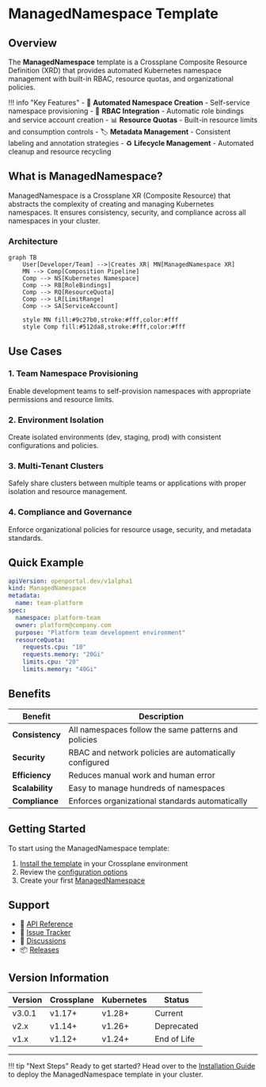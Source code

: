 # ManagedNamespace Template

## Overview

The **ManagedNamespace** template is a Crossplane Composite Resource Definition (XRD) that provides automated Kubernetes namespace management with built-in RBAC, resource quotas, and organizational policies.

!!! info "Key Features"
    - 🚀 **Automated Namespace Creation** - Self-service namespace provisioning
    - 🔐 **RBAC Integration** - Automatic role bindings and service account creation
    - 📊 **Resource Quotas** - Built-in resource limits and consumption controls
    - 🏷️ **Metadata Management** - Consistent labeling and annotation strategies
    - ♻️ **Lifecycle Management** - Automated cleanup and resource recycling

## What is ManagedNamespace?

ManagedNamespace is a Crossplane XR (Composite Resource) that abstracts the complexity of creating and managing Kubernetes namespaces. It ensures consistency, security, and compliance across all namespaces in your cluster.

### Architecture

```mermaid
graph TB
    User[Developer/Team] -->|Creates XR| MN[ManagedNamespace XR]
    MN --> Comp[Composition Pipeline]
    Comp --> NS[Kubernetes Namespace]
    Comp --> RB[RoleBindings]
    Comp --> RQ[ResourceQuota]
    Comp --> LR[LimitRange]
    Comp --> SA[ServiceAccount]
    
    style MN fill:#9c27b0,stroke:#fff,color:#fff
    style Comp fill:#512da8,stroke:#fff,color:#fff
```

## Use Cases

### 1. Team Namespace Provisioning
Enable development teams to self-provision namespaces with appropriate permissions and resource limits.

### 2. Environment Isolation
Create isolated environments (dev, staging, prod) with consistent configurations and policies.

### 3. Multi-Tenant Clusters
Safely share clusters between multiple teams or applications with proper isolation and resource management.

### 4. Compliance and Governance
Enforce organizational policies for resource usage, security, and metadata standards.

## Quick Example

```yaml
apiVersion: openportal.dev/v1alpha1
kind: ManagedNamespace
metadata:
  name: team-platform
spec:
  namespace: platform-team
  owner: platform@company.com
  purpose: "Platform team development environment"
  resourceQuota:
    requests.cpu: "10"
    requests.memory: "20Gi"
    limits.cpu: "20"
    limits.memory: "40Gi"
```

## Benefits

| Benefit | Description |
|---------|-------------|
| **Consistency** | All namespaces follow the same patterns and policies |
| **Security** | RBAC and network policies are automatically configured |
| **Efficiency** | Reduces manual work and human error |
| **Scalability** | Easy to manage hundreds of namespaces |
| **Compliance** | Enforces organizational standards automatically |

## Getting Started

To start using the ManagedNamespace template:

1. [Install the template](getting-started/installation.md) in your Crossplane environment
2. Review the [configuration options](getting-started/configuration.md)
3. Create your first [ManagedNamespace](getting-started/quick-start.md)

## Support

- 📖 [API Reference](api/managednamespace.md)
- 🐛 [Issue Tracker](https://github.com/open-service-portal/template-namespace/issues)
- 💬 [Discussions](https://github.com/open-service-portal/template-namespace/discussions)
- 📦 [Releases](https://github.com/open-service-portal/template-namespace/releases)

## Version Information

| Version | Crossplane | Kubernetes | Status |
|---------|------------|------------|--------|
| v3.0.1 | v1.17+ | v1.28+ | Current |
| v2.x | v1.14+ | v1.26+ | Deprecated |
| v1.x | v1.12+ | v1.24+ | End of Life |

---

!!! tip "Next Steps"
    Ready to get started? Head over to the [Installation Guide](getting-started/installation.md) to deploy the ManagedNamespace template in your cluster.